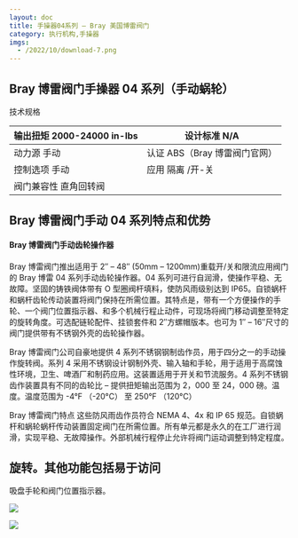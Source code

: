 ```yaml
---
layout: doc
title: 手操器04系列 – Bray 美国博雷阀门
category: 执行机构,手操器
imgs:
  - /2022/10/download-7.png
---
```


## Bray 博雷阀门手操器 04 系列（手动蜗轮）

技术规格

| 输出扭矩 2000-24000 in-lbs | 设计标准 N/A                  |
| -------------------------- | ----------------------------- |
| 动力源 手动                | 认证 ABS（Bray 博雷阀门官网） |
| 控制选项 手动              | 应用 隔离 /开-关              |
| 阀门兼容性 直角回转阀      |                               |

## Bray 博雷阀门手动 04 系列特点和优势

#### Bray 博雷阀门手动齿轮操作器

Bray 博雷阀门推出适用于 2″ – 48″ (50mm – 1200mm)重载开/关和限流应用阀门的 Bray 博雷 04 系列手动齿轮操作器。04 系列可进行自润滑，使操作平稳、无故障。坚固的铸铁阀体带有 O 型圈阀杆填料，使防风雨级别达到 IP65。自锁蜗杆和蜗杆齿轮传动装置将阀门保持在所需位置。其特点是，带有一个方便操作的手轮、一个阀门位置指示器、和多个机械行程止动件，可现场将阀门移动调整至特定的旋转角度。可选配链轮配件、挂锁套件和 2″方螺帽版本。也可为 1″ – 16″尺寸的阀门提供带有不锈钢外壳的齿轮操作器。

Bray 博雷阀门公司自豪地提供 4 系列不锈钢钢制齿作员，用于四分之一的手动操作旋转阀。系列 4 采用不锈钢设计钢制外壳、输入轴和手轮，用于适用于高腐蚀性环境，卫生、啤酒厂和制药应用。这装置适用于开关和节流服务。4 系列不锈钢齿作装置具有不同的齿轮比 – 提供扭矩输出范围为 2，000 至 24，000 磅。温度。温度范围为 -4°F （-20°C） 至 250°F （120°C）

Bray 博雷阀门特点 这些防风雨齿作员符合 NEMA 4、4x 和 IP 65 规范。自锁蜗杆和蜗轮蜗杆传动装置固定阀门在所需位置。所有单元都是永久的在工厂进行润滑，实现平稳、无故障操作。外部机械行程停止允许将阀门运动调整到特定程度。

## 旋转。其他功能包括易于访问

吸盘手轮和阀门位置指示器。

![](/2022/10/%E6%88%AA%E5%B1%8F2022-10-21-%E4%B8%8B%E5%8D%8810.29.59-1024x405.png)

![](/2022/10/%E6%88%AA%E5%B1%8F2022-10-21-%E4%B8%8B%E5%8D%8810.30.06-1024x381.png)
